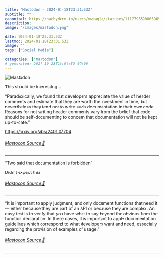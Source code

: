 ```yaml
---
title: "Mastodon - 2024-01-18T23:31:53Z"
subtitle: ""
canonical: https://hachyderm.io/users/mweagle/statuses/111779559086596508
description:
image: "/images/mastodon.png"

date: 2024-01-18T23:31:53Z
lastmod: 2024-01-18T23:31:53Z
image: ""
tags: ["Social Media"]

categories: ["mastodon"]
# generated: 2024-10-23T18:04:53-07:00
---
```

![Mastodon](/images/mastodon.png)

<p>This should be interesting…</p><p>“Paradoxically, we found that developers appreciate the value of header comments and estimate that they are worth the investment in time, but nevertheless they tend not to write such documentation in their own code. Reasons for not writing header comments vary from the belief that code should be self-documenting to concern that documentation will not be kept up-to-date.”</p><p><a href="https://arxiv.org/abs/2401.07704" target="_blank" rel="nofollow noopener noreferrer" translate="no"><span class="invisible">https://</span><span class="">arxiv.org/abs/2401.07704</span><span class="invisible"></span></a></p>


###### [Mastodon Source 🐘](https://hachyderm.io/@mweagle/111779559086596508)

___

<p>“Two said that documentation is forbidden”</p><p>Didn’t expect this.</p>


###### [Mastodon Source 🐘](https://hachyderm.io/@mweagle/111779670710714483)

___

<p>“It is important to apply judgment, and only document functions that need it — either because they are part of an API or because they are complex. An easy test is to verify that you have what to say beyond the obvious from the function declaration. In these cases, it is important to apply documentation guidelines which correspond to what developers want and need, especially regarding the provision of examples of usage.”</p>


###### [Mastodon Source 🐘](https://hachyderm.io/@mweagle/111779869656727403)

___
